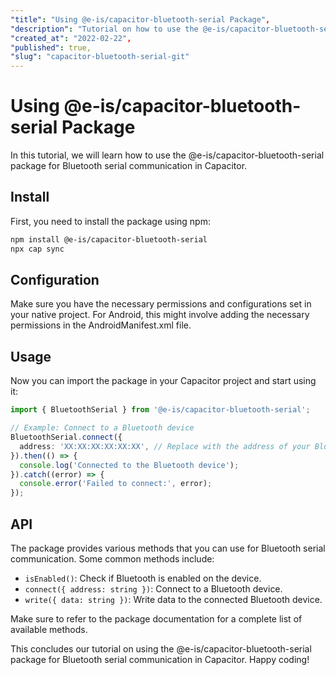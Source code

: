 ```yaml
---
"title": "Using @e-is/capacitor-bluetooth-serial Package",
"description": "Tutorial on how to use the @e-is/capacitor-bluetooth-serial package for Bluetooth serial communication in Capacitor",
"created_at": "2022-02-22",
"published": true,
"slug": "capacitor-bluetooth-serial-git"
---
```

# Using @e-is/capacitor-bluetooth-serial Package

In this tutorial, we will learn how to use the @e-is/capacitor-bluetooth-serial package for Bluetooth serial communication in Capacitor.

## Install

First, you need to install the package using npm:

```bash
npm install @e-is/capacitor-bluetooth-serial
npx cap sync
```

## Configuration

Make sure you have the necessary permissions and configurations set in your native project. For Android, this might involve adding the necessary permissions in the AndroidManifest.xml file.

## Usage

Now you can import the package in your Capacitor project and start using it:

```typescript
import { BluetoothSerial } from '@e-is/capacitor-bluetooth-serial';

// Example: Connect to a Bluetooth device
BluetoothSerial.connect({
  address: 'XX:XX:XX:XX:XX:XX', // Replace with the address of your Bluetooth device
}).then(() => {
  console.log('Connected to the Bluetooth device');
}).catch((error) => {
  console.error('Failed to connect:', error);
});
```

## API

The package provides various methods that you can use for Bluetooth serial communication. Some common methods include:

- `isEnabled()`: Check if Bluetooth is enabled on the device.
- `connect({ address: string })`: Connect to a Bluetooth device.
- `write({ data: string })`: Write data to the connected Bluetooth device.

Make sure to refer to the package documentation for a complete list of available methods.

This concludes our tutorial on using the @e-is/capacitor-bluetooth-serial package for Bluetooth serial communication in Capacitor. Happy coding!
